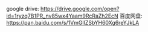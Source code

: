 google drive: https://drive.google.com/open?id=1ryzq7B1PR_nv85wx4Yaam9RcRaZh2EcN
百度网盘: https://pan.baidu.com/s/1VmGlIZSbYH60Xg6reYJkLA
